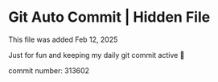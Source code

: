 # Git Auto Commit | Hidden File

This file was added Feb 12, 2025

Just for fun and keeping my daily git commit active 🤪

commit number: 313602
